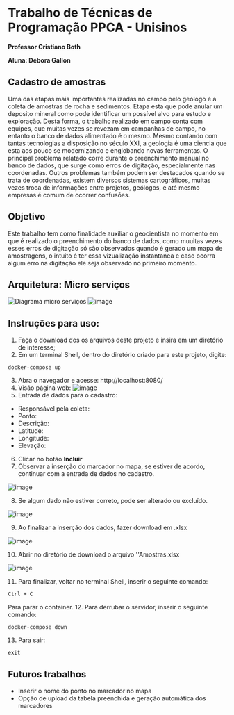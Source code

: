 # Trabalho de Técnicas de Programação PPCA - Unisinos
**Professor Cristiano Both**

**Aluna: Débora Gallon**

## Cadastro de amostras 
Uma das etapas mais importantes realizadas no campo pelo geólogo é a coleta de amostras de rocha e sedimentos. Etapa esta que pode anular um deposito mineral como pode identificar um possível alvo para estudo e exploração. Desta forma, o trabalho realizado em campo conta com equipes, que muitas vezes se revezam em campanhas de campo, no entanto o banco de dados alimentado é o mesmo. 
Mesmo contando com tantas tecnologias a disposição no século XXI, a geologia é uma ciencia que esta aos pouco se modernizando e englobando novas ferramentas. O principal problema relatado corre durante o preenchimento manual no banco de dados, que surge como erros de digitação, especialmente nas coordenadas. Outros problemas também podem ser destacados quando se trata de coordenadas, existem diversos sistemas cartográficos, muitas vezes troca de informações entre projetos, geólogos, e até mesmo empresas é comum de ocorrer confusões. 

## Objetivo 
Este trabalho tem como finalidade auxiliar o geocientista no momento em que é realizado o preenchimento do banco de dados, como muuitas vezes esses erros de digitação só são observados quando é gerado um mapa de amostragens, o intuito é ter essa vizualização instantanea e caso ocorra algum erro na digitação ele seja observado no primeiro momento. 



## Arquitetura: Micro serviços 
![Diagrama micro serviços](https://user-images.githubusercontent.com/66315345/86483774-229a4380-bd2b-11ea-9a19-0d46cf123b6c.png)
![image](https://user-images.githubusercontent.com/66315345/86488660-284a5600-bd38-11ea-8e43-6c81cc0da5b3.png)



## Instruções para uso:
1. Faça o download dos os arquivos deste projeto e insira em um diretório de interesse;
2. Em um terminal Shell, dentro do diretório criado para este projeto, digite: 

```docker-compose up ``` 

3. Abra o navegador e acesse: http://localhost:8080/ 
4. Visão página web: 
![image](https://user-images.githubusercontent.com/66315345/86476032-21154f00-bd1c-11ea-803f-f3a38b78ddfe.png)
5. Entrada de dados para o cadastro: 
 - Responsável pela coleta:
 - Ponto:
 - Descrição: 
 - Latitude:
 - Longitude:
 - Elevação:
6. Clicar no botão **Incluir**
7. Observar a inserção do marcador no mapa, se estiver de acordo, continuar com a entrada de dados no cadastro.

![image](https://user-images.githubusercontent.com/66315345/86489607-3c438700-bd3b-11ea-8fd3-fd4abf8eec3d.png)

8. Se algum dado não estiver correto, pode ser alterado ou excluído. 

![image](https://user-images.githubusercontent.com/66315345/86490363-83cb1280-bd3d-11ea-9636-af8cbe54fe90.png)


9. Ao finalizar a inserção dos dados, fazer download em .xlsx

![image](https://github.com/dpgallon/Trabalho_tec_prog/issues/6#issue-650711254)

10. Abrir no diretório de download o arquivo ''Amostras.xlsx

![image](https://user-images.githubusercontent.com/66315345/86490022-68abd300-bd3c-11ea-970b-28fd872a9164.png)


11. Para finalizar, voltar no terminal Shell, inserir o seguinte comando: 

``Ctrl + C``

Para parar o container. 
12. Para derrubar o servidor, inserir o seguinte comando: 

``docker-compose down``

13. Para sair: 

``exit``

## Futuros trabalhos 
- Inserir o nome do ponto no marcador no mapa 
- Opção de upload da tabela preenchida e geração automática dos marcadores 
